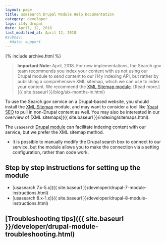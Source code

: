 ```yaml
---
layout: page
title: usasearch Drupal Module Help Documentation 
category: developer
tags: i14y drupal
date: April, 12, 2018
last_modified_at: April 12, 2018
#subnav:
  #data: support
---
```


{% include archive.html %}

> **Important Note:** April, 2018. For new implementations, the Search.gov team recommends you index your content with us not using our Drupal module to send content to our i14y indexing API, but rather by publishing a comprehensive XML sitemap, which we can use to index your content. We recommend the [XML Sitemap module](https://www.drupal.org/project/xmlsitemap). [Read more.]({{ site.baseurl }}/blog/six-months-in.html)

To use the Search.gov service on a Drupal-based website, you should install the [XML Sitemap](https://www.drupal.org/project/xmlsitemap) module, and may want to consider a tool like [Yoast SEO](https://www.drupal.org/project/yoast_seo) to pull in non-Drupal content as well. You may also be interested in our overview of [XML sitemaps]({{ site.baseurl }}/indexing/sitemaps.html).

The `usasearch` [Drupal module](https://drupal.org/project/usasearch) can facilitate indexing content with our service, but we prefer the XML sitemap method. 

* It is possible to manually modify the Drupal search box to connect to our service, but the module allows you to make the connection via a setting configuration, rather than code work.

## Step by step instructions for setting up the module

* [usasearch 7.x-5.x]({{ site.baseurl }}/developer/drupal-7-module-instructions.html)
* [usasearch 8.x-1.x]({{ site.baseurl }}/developer/drupal-8-module-instructions.html)

## [Troubleshooting tips]({{ site.baseurl }}/developer/drupal-module-troubleshooting.html)